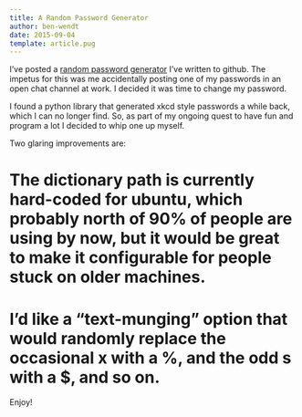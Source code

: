```yaml
---
title: A Random Password Generator
author: ben-wendt
date: 2015-09-04
template: article.pug
---
```




I’ve posted a [random password generator](https://github.com/rbwendt/golang-password-gen) I’ve written to github. The impetus for this was me accidentally posting one of my passwords in an open chat channel at work. I decided it was time to change my password. 


<span class="more"></span>


I found a python library that generated xkcd style passwords a while back, which I can no longer find. So, as part of my ongoing quest to have fun and program a lot I decided to whip one up myself.

Two glaring improvements are:

# The dictionary path is currently hard-coded for ubuntu, which probably north of 90% of people are using by now, but it would be great to make it configurable for people stuck on older machines.
# I’d like a “text-munging” option that would randomly replace the occasional x with a %, and the odd s with a $, and so on.

Enjoy!
